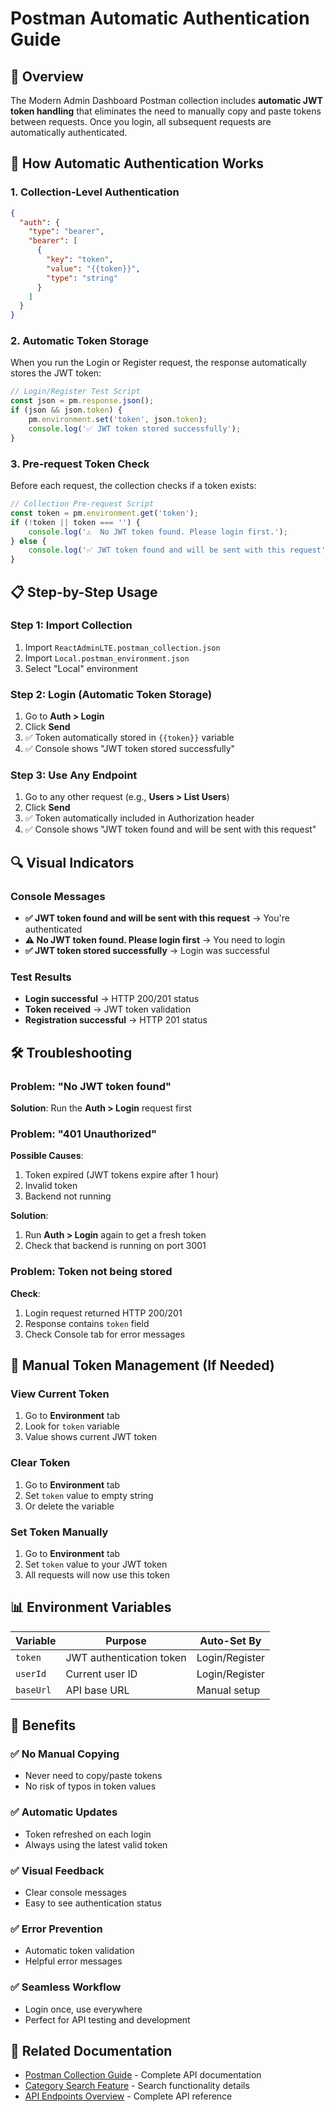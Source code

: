 # Postman Automatic Authentication Guide

## 🎯 Overview

The Modern Admin Dashboard Postman collection includes **automatic JWT token handling** that eliminates the need to manually copy and paste tokens between requests. Once you login, all subsequent requests are automatically authenticated.

## 🔄 How Automatic Authentication Works

### 1. **Collection-Level Authentication**
```json
{
  "auth": {
    "type": "bearer",
    "bearer": [
      {
        "key": "token",
        "value": "{{token}}",
        "type": "string"
      }
    ]
  }
}
```

### 2. **Automatic Token Storage**
When you run the Login or Register request, the response automatically stores the JWT token:

```javascript
// Login/Register Test Script
const json = pm.response.json();
if (json && json.token) {
    pm.environment.set('token', json.token);
    console.log('✅ JWT token stored successfully');
}
```

### 3. **Pre-request Token Check**
Before each request, the collection checks if a token exists:

```javascript
// Collection Pre-request Script
const token = pm.environment.get('token');
if (!token || token === '') {
    console.log('⚠️  No JWT token found. Please login first.');
} else {
    console.log('✅ JWT token found and will be sent with this request');
}
```

## 📋 Step-by-Step Usage

### Step 1: Import Collection
1. Import `ReactAdminLTE.postman_collection.json`
2. Import `Local.postman_environment.json`
3. Select "Local" environment

### Step 2: Login (Automatic Token Storage)
1. Go to **Auth > Login**
2. Click **Send**
3. ✅ Token automatically stored in `{{token}}` variable
4. ✅ Console shows "JWT token stored successfully"

### Step 3: Use Any Endpoint
1. Go to any other request (e.g., **Users > List Users**)
2. Click **Send**
3. ✅ Token automatically included in Authorization header
4. ✅ Console shows "JWT token found and will be sent with this request"

## 🔍 Visual Indicators

### Console Messages
- **✅ JWT token found and will be sent with this request** → You're authenticated
- **⚠️ No JWT token found. Please login first** → You need to login
- **✅ JWT token stored successfully** → Login was successful

### Test Results
- **Login successful** → HTTP 200/201 status
- **Token received** → JWT token validation
- **Registration successful** → HTTP 201 status

## 🛠️ Troubleshooting

### Problem: "No JWT token found"
**Solution**: Run the **Auth > Login** request first

### Problem: "401 Unauthorized"
**Possible Causes**:
1. Token expired (JWT tokens expire after 1 hour)
2. Invalid token
3. Backend not running

**Solution**: 
1. Run **Auth > Login** again to get a fresh token
2. Check that backend is running on port 3001

### Problem: Token not being stored
**Check**:
1. Login request returned HTTP 200/201
2. Response contains `token` field
3. Check Console tab for error messages

## 🔧 Manual Token Management (If Needed)

### View Current Token
1. Go to **Environment** tab
2. Look for `token` variable
3. Value shows current JWT token

### Clear Token
1. Go to **Environment** tab
2. Set `token` value to empty string
3. Or delete the variable

### Set Token Manually
1. Go to **Environment** tab
2. Set `token` value to your JWT token
3. All requests will now use this token

## 📊 Environment Variables

| Variable | Purpose | Auto-Set By |
|----------|---------|-------------|
| `token` | JWT authentication token | Login/Register |
| `userId` | Current user ID | Login/Register |
| `baseUrl` | API base URL | Manual setup |

## 🎉 Benefits

### ✅ **No Manual Copying**
- Never need to copy/paste tokens
- No risk of typos in token values

### ✅ **Automatic Updates**
- Token refreshed on each login
- Always using the latest valid token

### ✅ **Visual Feedback**
- Clear console messages
- Easy to see authentication status

### ✅ **Error Prevention**
- Automatic token validation
- Helpful error messages

### ✅ **Seamless Workflow**
- Login once, use everywhere
- Perfect for API testing and development

## 🔗 Related Documentation

- [Postman Collection Guide](postman-collection-guide.md) - Complete API documentation
- [Category Search Feature](category-search-feature.md) - Search functionality details
- [API Endpoints Overview](../README.md#api-endpoints-base-api) - Complete API reference
